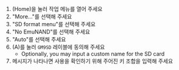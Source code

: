 1. (Home)을 눌러 작업 메뉴를 열어 주세요
2. "More..."를 선택해 주세요
3. "SD format menu"를 선택해 주세요
4. "No EmuNAND"를 선택해 주세요
5. "Auto"를 선택해 주세요
6. (A)를 눌러 `GM9SD` 레이블에 동의해 주세요
   - Optionally, you may input a custom name for the SD card
7. 메시지가 나타나면 사용을 확인하기 위해 주어진 키 조합을 입력해 주세요
